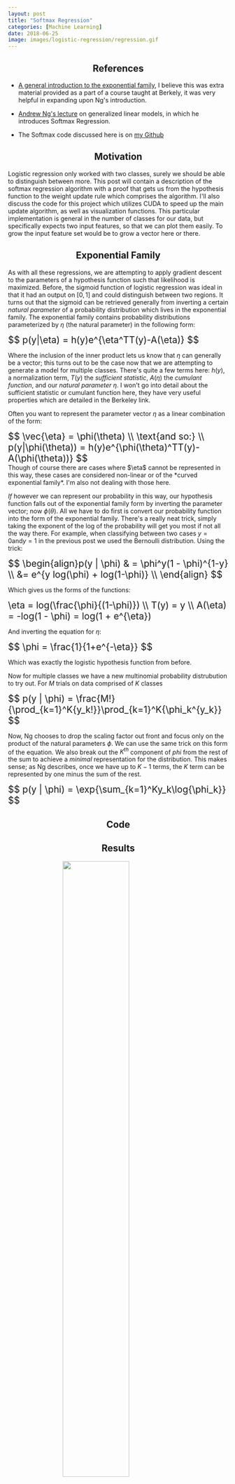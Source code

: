 ```yaml
---
layout: post
title: "Softmax Regression"
categories: [Machine Learning]
date: 2018-06-25
image: images/logistic-regression/regression.gif
---
```


<script type="text/x-mathjax-config">
MathJax.Hub.Config({
  CommonHTML: { scale: 150 },
  tex2jax: {inlineMath: [['$','$'], ['\\(','\\)']]}
});
</script>
<script type="text/javascript" async
src="https://cdnjs.cloudflare.com/ajax/libs/mathjax/2.7.0/MathJax.js?config=TeX-AMS-MML_HTMLorMML" type="text/javascript"></script>

<h2 align="center">References</h2>

- <a href="https://people.eecs.berkeley.edu/~jordan/courses/260-spring10/other-readings/chapter8.pdf" target="_blank">A general introduction to the exponential family</a>, I believe this was extra material provided as a part of a course taught at Berkely, it was very helpful in expanding upon Ng's introduction.

- <a href="https://youtu.be/nLKOQfKLUks" target="_blank">Andrew Ng's lecture</a> on generalized linear models, in which he introduces Softmax Regression. 

- The Softmax code discussed here is on <a href="https://github.com/Kyle-Lewis/CudaSoftmax" target="_blank">my Github</a>

<h2 align="center">Motivation</h2>

Logistic regression only worked with two classes, surely we should be able to distinguish between more. This post will contain a description of the softmax regression algorithm with a proof that gets us from the hypothesis function to the weight update rule which comprises the algorithm. I'll also discuss the code for this project which utilizes CUDA to speed up the main update algorithm, as well as visualization functions. This particular implementation is general in the number of classes for our data, but specifically expects two input features, so that we can plot them easily. To grow the input feature set would be to grow a vector here or there. 

<h2 align="center">Exponential Family </h2>

As with all these regressions, we are attempting to apply gradient descent to the parameters of a hypothesis function such that likelihood is maximized. Before, the sigmoid function of logistic regression was ideal in that it had an output on $[0, 1]$ and could distinguish between two regions. It turns out that the sigmoid can be retrieved generally from inverting a certain *natural parameter* of a probability distribution which lives in the exponential family. The exponential family contains probability distributions parameterized by $\eta$ (the natural parameter) in the following form:

<div style="font-size: 150%;">
	$$ 
	p(y|\eta) = h(y)e^{\eta^TT(y)-A(\eta)}
	$$
</div>

Where the inclusion of the inner product lets us know that $\eta$ can generally be a vector; this turns out to be the case now that we are attempting to generate a model for multiple classes. There's quite a few terms here: $h(y)$, a normalization term, $T(y)$ the *sufficient statistic*, $A(\eta)$ the *cumulant function*, and our *natural parameter* $\eta$. I won't go into detail about the sufficient statistic or cumulant function here, they have very useful properties which are detailed in the Berkeley link. 

Often you want to represent the parameter vector $\eta$ as a linear combination of the form:
<div style="font-size: 150%;">
	$$ 
	\vec{\eta} = \phi(\theta) \\
	\text{and so:} \\
	p(y|\phi(\theta)) = h(y)e^{\phi(\theta)^TT(y)-A(\phi(\theta))}
	$$
</div>
Though of course there are cases where $\eta$ cannot be represented in this way, these cases are considered non-linear or of the *curved exponential family*. I'm also not dealing with those here. 

*If* however we can represent our probability in this way, our hypothesis function falls out of the exponential family form by inverting the parameter vector; now $\phi(\theta)$. All we have to do first is convert our probability function into the form of the exponential family. There's a really neat trick, simply taking the exponent of the log of the probability will get you most if not all the way there. For example, when classifying between two cases $y=0 \text{and} y=1$ in the previous post we used the Bernoulli distribution. Using the trick:

<div style="font-size: 150%;">
	$$ 
	\begin{align}p(y | \phi) & = \phi^y(1 - \phi)^{1-y} \\
	&= e^{y log(\phi) + log(1-\phi)} \\
	\end{align}
	$$
</div>

Which gives us the forms of the functions:

<div style="font-size: 150%;">
	\eta = log(\frac{\phi}{(1-\phi)}) \\
	T(y) = y \\
	A(\eta) = -log(1 - \phi) = log(1 + e^{\eta}) 
</div>

And inverting the equation for $\eta$:

<div style="font-size: 150%;">
	$$
	\phi = \frac{1}{1+e^{-\eta}}
	$$
</div>

Which was exactly the logistic hypothesis function from before. 

Now for multiple classes we have a new multinomial probability distrubution to try out. For $M$ trials on data comprised of $K$ classes 

<div style="font-size: 150%;">
	$$
	p(y | \phi) = \frac{M!}{\prod_{k=1}^K{y_k!}}\prod_{k=1}^K{\phi_k^{y_k}}
	$$
</div>

Now, Ng chooses to drop the scaling factor out front and focus only on the product of the natural parameters $\phi$. We can use the same trick on this form of the equation. We also break out the $K^{th}$ component of $phi$ from the rest of the sum to achieve a *minimal* representation for the distribution. This makes sense; as Ng describes, once we have up to $K-1$ terms, the $K$ term can be represented by one minus the sum of the rest. 

<div style="font-size: 150%;">
	$$
	p(y | \phi) = \exp{\sum_{k=1}^Ky_k\log{\phi_k}}
	$$
</div>


<h2 align="center">Code</h2>

<h2 align="center">Results</h2>

<figure>
	<img src="{{site.baseurl}}/images/softmax/softmax.gif" style="padding-bottom:0.5em; width:60%; margin-left:auto; margin-right:auto; display:block;" />
	<figcaption style="text-align:center;">Running Softmax regression slowly on some easy dataset+</figcaption>
</figure>

